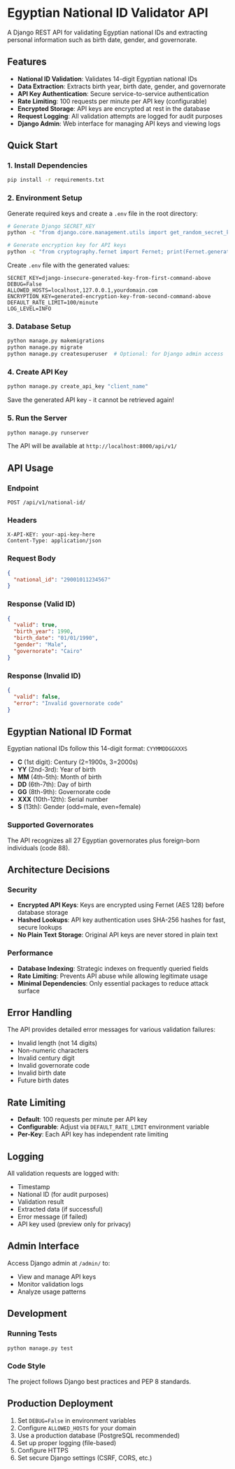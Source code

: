 # Egyptian National ID Validator API

A Django REST API for validating Egyptian national IDs and extracting personal information such as birth date, gender, and governorate.

## Features

- **National ID Validation**: Validates 14-digit Egyptian national IDs
- **Data Extraction**: Extracts birth year, birth date, gender, and governorate
- **API Key Authentication**: Secure service-to-service authentication
- **Rate Limiting**: 100 requests per minute per API key (configurable)
- **Encrypted Storage**: API keys are encrypted at rest in the database
- **Request Logging**: All validation attempts are logged for audit purposes
- **Django Admin**: Web interface for managing API keys and viewing logs

## Quick Start

### 1. Install Dependencies

```bash
pip install -r requirements.txt
```

### 2. Environment Setup

Generate required keys and create a `.env` file in the root directory:

```bash
# Generate Django SECRET_KEY
python -c "from django.core.management.utils import get_random_secret_key; print(get_random_secret_key())"

# Generate encryption key for API keys
python -c "from cryptography.fernet import Fernet; print(Fernet.generate_key().decode())"
```

Create `.env` file with the generated values:

```env
SECRET_KEY=django-insecure-generated-key-from-first-command-above
DEBUG=False
ALLOWED_HOSTS=localhost,127.0.0.1,yourdomain.com
ENCRYPTION_KEY=generated-encryption-key-from-second-command-above
DEFAULT_RATE_LIMIT=100/minute
LOG_LEVEL=INFO
```

### 3. Database Setup

```bash
python manage.py makemigrations
python manage.py migrate
python manage.py createsuperuser  # Optional: for Django admin access
```

### 4. Create API Key

```bash
python manage.py create_api_key "client_name"
```

Save the generated API key - it cannot be retrieved again!

### 5. Run the Server

```bash
python manage.py runserver
```

The API will be available at `http://localhost:8000/api/v1/`

## API Usage

### Endpoint

```
POST /api/v1/national-id/
```

### Headers

```
X-API-KEY: your-api-key-here
Content-Type: application/json
```

### Request Body

```json
{
  "national_id": "29001011234567"
}
```

### Response (Valid ID)

```json
{
  "valid": true,
  "birth_year": 1990,
  "birth_date": "01/01/1990",
  "gender": "Male",
  "governorate": "Cairo"
}
```

### Response (Invalid ID)

```json
{
  "valid": false,
  "error": "Invalid governorate code"
}
```

## Egyptian National ID Format

Egyptian national IDs follow this 14-digit format: `CYYMMDDGGXXXS`

- **C** (1st digit): Century (2=1900s, 3=2000s)
- **YY** (2nd-3rd): Year of birth
- **MM** (4th-5th): Month of birth
- **DD** (6th-7th): Day of birth
- **GG** (8th-9th): Governorate code
- **XXX** (10th-12th): Serial number
- **S** (13th): Gender (odd=male, even=female)

### Supported Governorates

The API recognizes all 27 Egyptian governorates plus foreign-born individuals (code 88).

## Architecture Decisions

### Security

- **Encrypted API Keys**: Keys are encrypted using Fernet (AES 128) before database storage
- **Hashed Lookups**: API key authentication uses SHA-256 hashes for fast, secure lookups
- **No Plain Text Storage**: Original API keys are never stored in plain text

### Performance

- **Database Indexing**: Strategic indexes on frequently queried fields
- **Rate Limiting**: Prevents API abuse while allowing legitimate usage
- **Minimal Dependencies**: Only essential packages to reduce attack surface

## Error Handling

The API provides detailed error messages for various validation failures:

- Invalid length (not 14 digits)
- Non-numeric characters
- Invalid century digit
- Invalid governorate code
- Invalid birth date
- Future birth dates

## Rate Limiting

- **Default**: 100 requests per minute per API key
- **Configurable**: Adjust via `DEFAULT_RATE_LIMIT` environment variable
- **Per-Key**: Each API key has independent rate limiting

## Logging

All validation requests are logged with:

- Timestamp
- National ID (for audit purposes)
- Validation result
- Extracted data (if successful)
- Error message (if failed)
- API key used (preview only for privacy)

## Admin Interface

Access Django admin at `/admin/` to:

- View and manage API keys
- Monitor validation logs
- Analyze usage patterns

## Development

### Running Tests

```bash
python manage.py test
```

### Code Style

The project follows Django best practices and PEP 8 standards.

## Production Deployment

1. Set `DEBUG=False` in environment variables
2. Configure `ALLOWED_HOSTS` for your domain
3. Use a production database (PostgreSQL recommended)
4. Set up proper logging (file-based)
5. Configure HTTPS
6. Set secure Django settings (CSRF, CORS, etc.)
